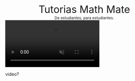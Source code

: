 # 

<div style="text-align: center; font-size: 32px;">
Tutorias Math Mate
</div>

<div style="text-align: center; font-size: 12px;">
De estudiantes, para estudiantes.
</div>

<div style="text-align: center; margin: 0; padding: 0; border: none;">
    <video autoplay muted playsinline style="display: block; margin: 0; padding: 0; border: none;">
        <source src="logo.mp4" type="video/mp4">
        navvvv
    </video>
</div>

video?
